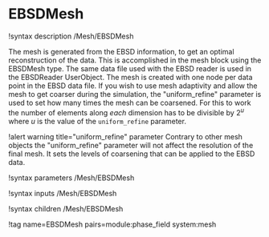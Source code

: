 # EBSDMesh

!syntax description /Mesh/EBSDMesh

The mesh is generated from the EBSD information, to get an optimal reconstruction of the data. This
is accomplished in the mesh block using the EBSDMesh type. The same data file used with the EBSD
reader is used in the EBSDReader UserObject.  The mesh is created with one node per data point in the
EBSD data file. If you wish to use mesh adaptivity and allow the mesh to get coarser during the
simulation, the "uniform_refine" parameter is used to set how many times the mesh can be
coarsened. For this to work the number of elements along _each_ dimension has to be divisible by
$2^u$ where $u$ is the value of the ```uniform_refine``` parameter.

!alert warning title="uniform_refine" parameter
Contrary to other mesh objects the "uniform_refine" parameter will not affect the resolution of the
final mesh. It sets the levels of coarsening that can be applied to the EBSD data.

!syntax parameters /Mesh/EBSDMesh

!syntax inputs /Mesh/EBSDMesh

!syntax children /Mesh/EBSDMesh

!tag name=EBSDMesh pairs=module:phase_field system:mesh
